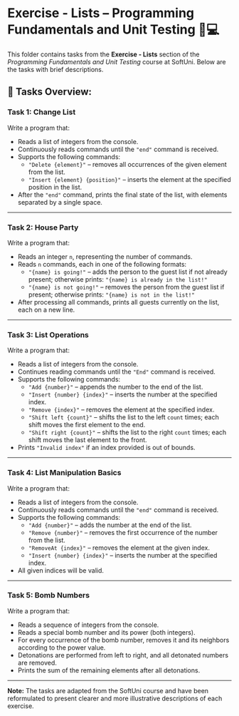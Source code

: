 # Exercise - Lists – Programming Fundamentals and Unit Testing 🧑💻

This folder contains tasks from the **Exercise - Lists** section of the _Programming Fundamentals and Unit Testing_ course at SoftUni. Below are the tasks with brief descriptions.

## 🔧 Tasks Overview:

### Task 1: Change List  
Write a program that:

- Reads a list of integers from the console.
- Continuously reads commands until the `"end"` command is received.
- Supports the following commands:
  - `"Delete {element}"` – removes all occurrences of the given element from the list.
  - `"Insert {element} {position}"` – inserts the element at the specified position in the list.
- After the `"end"` command, prints the final state of the list, with elements separated by a single space.

---

### Task 2: House Party  
Write a program that:

- Reads an integer `n`, representing the number of commands.
- Reads `n` commands, each in one of the following formats:
  - `"{name} is going!"` – adds the person to the guest list if not already present; otherwise prints: `"{name} is already in the list!"`
  - `"{name} is not going!"` – removes the person from the guest list if present; otherwise prints: `"{name} is not in the list!"`
- After processing all commands, prints all guests currently on the list, each on a new line.

---

### Task 3: List Operations  
Write a program that:

- Reads a list of integers from the console.
- Continues reading commands until the `"End"` command is received.
- Supports the following commands:
  - `"Add {number}"` – appends the number to the end of the list.
  - `"Insert {number} {index}"` – inserts the number at the specified index.
  - `"Remove {index}"` – removes the element at the specified index.
  - `"Shift left {count}"` – shifts the list to the left `count` times; each shift moves the first element to the end.
  - `"Shift right {count}"` – shifts the list to the right `count` times; each shift moves the last element to the front.
- Prints `"Invalid index"` if an index provided is out of bounds.

---

### Task 4: List Manipulation Basics  
Write a program that:

- Reads a list of integers from the console.
- Continuously reads commands until the `"end"` command is received.
- Supports the following commands:
  - `"Add {number}"` – adds the number at the end of the list.
  - `"Remove {number}"` – removes the first occurrence of the number from the list.
  - `"RemoveAt {index}"` – removes the element at the given index.
  - `"Insert {number} {index}"` – inserts the number at the specified index.
- All given indices will be valid.

---

### Task 5: Bomb Numbers  
Write a program that:

- Reads a sequence of integers from the console.
- Reads a special bomb number and its power (both integers).
- For every occurrence of the bomb number, removes it and its neighbors according to the power value.
- Detonations are performed from left to right, and all detonated numbers are removed.
- Prints the sum of the remaining elements after all detonations.

---

**Note:** The tasks are adapted from the SoftUni course and have been reformulated to present clearer and more illustrative descriptions of each exercise.
